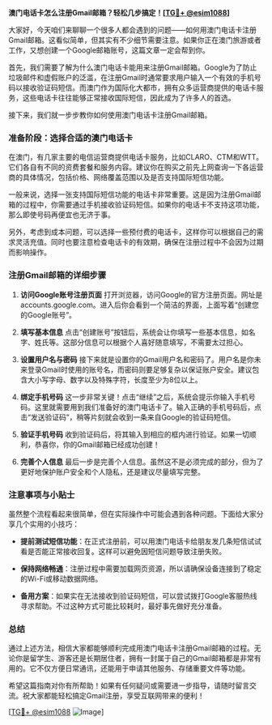 **澳门电话卡怎么注册Gmail邮箱？轻松几步搞定！[[TG💪+ @esim1088](https://t.me/s/esim1088)]**

大家好，今天咱们来聊聊一个很多人都会遇到的问题——如何用澳门电话卡注册Gmail邮箱。这看似简单，但其实有不少细节需要注意。如果你正在澳门旅游或者工作，又想创建一个Google邮箱账号，这篇文章一定会帮到你。

首先，我们需要了解为什么澳门电话卡能用来注册Gmail邮箱。Google为了防止垃圾邮件和虚假账户的泛滥，在注册Gmail时通常要求用户输入一个有效的手机号码以接收验证码短信。而澳门作为国际化大都市，拥有众多运营商提供的电话卡服务，这些电话卡往往能够正常接收国际短信，因此成为了许多人的首选。

接下来，我们就一步步教你如何使用澳门电话卡注册Gmail邮箱。

### 准备阶段：选择合适的澳门电话卡

在澳门，有几家主要的电信运营商提供电话卡服务，比如CLARO、CTM和WTT。它们各自有不同的资费套餐和服务内容。建议你在购买之前先上网查询一下各运营商的具体情况，包括价格、网络覆盖范围以及是否支持国际短信功能。

一般来说，选择一张支持国际短信功能的电话卡非常重要。这是因为注册Gmail邮箱的过程中，你需要通过手机接收验证码短信。如果你的电话卡不支持这项功能，那么即使号码再便宜也无济于事。

另外，考虑到成本问题，可以选择一些预付费的电话卡，这样你可以根据自己的需求灵活充值。同时也要注意检查电话卡的有效期，确保在注册过程中不会因为过期而影响操作。

### 注册Gmail邮箱的详细步骤

1. **访问Google账号注册页面**
   打开浏览器，访问Google的官方注册页面。网址是accounts.google.com。进入后你会看到一个简洁的界面，上面写着“创建您的Google账号”。

2. **填写基本信息**
   点击“创建账号”按钮后，系统会让你填写一些基本信息，如名字、姓氏等。这部分信息可以根据个人喜好随意填写，不需要太过担心。

3. **设置用户名与密码**
   接下来就是设置你的Gmail用户名和密码了。用户名是你未来登录Gmail时使用的账号名，而密码则要足够复杂以保证账户安全。建议包含大小写字母、数字以及特殊字符，长度至少为8位以上。

4. **绑定手机号码**
   这一步非常关键！点击“继续”之后，系统会提示你输入手机号码。这里就需要用到我们准备好的澳门电话卡了。输入正确的手机号码后，点击“发送验证码”，稍等片刻就会收到一条来自Google的验证码短信。

5. **验证手机号码**
   收到验证码后，将其输入到相应的框内进行验证。如果一切顺利，恭喜你，你的Gmail邮箱已经成功创建！

6. **完善个人信息**
   最后一步是完善个人信息。虽然这不是必须完成的部分，但为了更好地保护账户安全和个人隐私，还是建议尽量填写完整。

### 注意事项与小贴士

虽然整个流程看起来很简单，但在实际操作中可能会遇到各种问题。下面给大家分享几个实用的小技巧：

- **提前测试短信功能**：在正式注册前，可以用澳门电话卡给朋友发几条短信试试看是否能正常接收回复。这样可以避免因短信问题导致注册失败。
  
- **保持网络畅通**：注册过程中需要加载网页资源，所以请确保设备连接到了稳定的Wi-Fi或移动数据网络。

- **备用方案**：如果实在无法接收到验证码短信，可以尝试拨打Google客服热线寻求帮助。不过这种方式可能比较耗时，最好事先做好充分准备。

### 总结

通过上述方法，相信大家都能够顺利完成用澳门电话卡注册Gmail邮箱的过程。无论你是留学生、游客还是长期居住者，拥有一封属于自己的Gmail邮箱都是非常有用的。它不仅方便日常通讯，还能用于申请其他服务、存储重要文件等功能。

希望这篇指南对你有所帮助！如果有任何疑问或需要进一步指导，请随时留言交流。祝大家都能轻松搞定Gmail注册，享受互联网带来的便利！

[[TG💪+ @esim1088](https://t.me/s/esim1088) ![Image](https://i.postimg.cc/4NQfJmqS/Snipaste-2025-05-13-00-14-12.png)]
